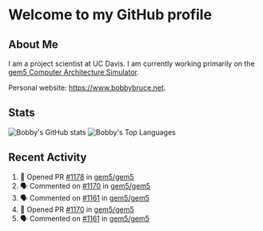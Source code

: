 # Welcome to my GitHub profile

## About Me

I am a project scientist at UC Davis. I am currently working primarily on the [gem5 Computer Architecture Simulator](https://github.com/gem5).

Personal website: <https://www.bobbybruce.net>.

## Stats

![Bobby's GitHub stats](https://github-readme-stats.vercel.app/api?username=bobbyrbruce&show_icons=true&theme=responsive&include_all_commits=true&count_private=true&show=reviews&disable_animations=true)
![Bobby's Top Languages ](https://github-readme-stats.vercel.app/api/top-langs/?username=bobbyrbruce&layout=compact&theme=responsive&count_private=true&langs_count=10&disable_animations=true)

## Recent Activity

<!--START_SECTION:activity-->
1. 💪 Opened PR [#1178](https://github.com/gem5/gem5/pull/1178) in [gem5/gem5](https://github.com/gem5/gem5)
2. 🗣 Commented on [#1170](https://github.com/gem5/gem5/pull/1170#issuecomment-2133920436) in [gem5/gem5](https://github.com/gem5/gem5)
3. 🗣 Commented on [#1161](https://github.com/gem5/gem5/pull/1161#issuecomment-2133682047) in [gem5/gem5](https://github.com/gem5/gem5)
4. 💪 Opened PR [#1170](https://github.com/gem5/gem5/pull/1170) in [gem5/gem5](https://github.com/gem5/gem5)
5. 🗣 Commented on [#1161](https://github.com/gem5/gem5/pull/1161#issuecomment-2132059996) in [gem5/gem5](https://github.com/gem5/gem5)
<!--END_SECTION:activity-->
